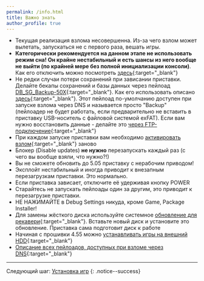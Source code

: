 ```yaml
---
permalink: /info.html
title: Важно знать
author_profile: true
---
```


* Текущая реализация взлома несовершенна. Из-за чего взлом может вылетать, запускаться не с первого раза, вешать игры.
* __Категорически рекомендуется на данном этапе не использовать режим сна! Он крайне нестабильный и есть шансы из него вообще не выйти (по крайней мере без полной инициализации консоли)__. Как его отключить можно посмотреть [здесь](get-started#%D0%9E%D1%82%D0%BA%D0%BB%D1%8E%D1%87%D0%B5%D0%BD%D0%B8%D0%B5-%D1%80%D0%B5%D0%B6%D0%B8%D0%BC%D0%B0-%D1%81%D0%BD%D0%B0){:target="_blank"}
* Не редки случаи потери сохранений при зависании приставки. Делайте бекапы сохранений и базы данных через пейлоад [DB_SG_Backup-50X](https://github.com/stooged/DB_SG_Backup-50X/releases/latest){:target="_blank"}. Как его использовать описано [здесь](payloads){:target="_blank"}. Этот пейлоад по-умолчанию доступен при запуске взлома через DNS и называется просто "Backup" (пейлоадер не будет работать, если предварительно не вставить в приставку USB-носитель с файловой системой exFAT). Если вам нужно восстановить данные - делайте это [через FTP-подключение](ftp){:target="_blank"}
* При каждом запуске приставки вам необходимо [активировать взлом](start-hen){:target="_blank"} заново
* Блокер (Disable updates) **не нужно** перезапускать каждый раз (с чего вы вообще взяли, что нужно?!)
* Вы не сможете обновить до 5.05 приставку с нерабочим приводом!
* Эксплойт нестабильный и иногда приводит к внезапным перезагрузкам приставки. Это нормально.
* Если приставка зависает, отключите её удерживая кнопку POWER
* Старайтесь не запускать пейлоады один за другим, это приводит к перезагрузке приставки. 
* НЕ НАЖИМАЙТЕ в Debug Settings никуда, кроме Game, Package Installer!
* Для замены жёсткого диска используйте системное [обновление для рекавери](usb-update#%D0%9E%D0%B1%D0%BD%D0%BE%D0%B2%D0%BB%D0%B5%D0%BD%D0%B8%D0%B5-%D1%87%D0%B5%D1%80%D0%B5%D0%B7-%D1%80%D0%B5%D0%BA%D0%B0%D0%B2%D0%B5%D1%80%D0%B8){:target="_blank"}. Вставьте новый диск и установите это обновление. Приставка сама подготовит диск к работе
* Начиная с прошивки 4.55 можно [устанавливать игры на внешний HDD](https://vk.com/@slashgoresplatter-apptousb){:target="_blank"}
* [Описание всех пейлоадов, доступных при взломе через DNS](dns-payloads){:target="_blank"}

___

Следующий шаг: [Установка игр](games) 
{: .notice--success}